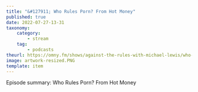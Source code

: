 ```yaml
---
title: "&#127911; Who Rules Porn? From Hot Money"
published: true
date: 2022-07-27-13-31
taxonomy:
    category:
        - stream
    tag:
        - podcasts
theurl: https://omny.fm/shows/against-the-rules-with-michael-lewis/who-rules-porn-from-hot-money
image: artwork-resized.PNG
template: item
---
```


Episode summary: Who Rules Porn? From Hot Money
